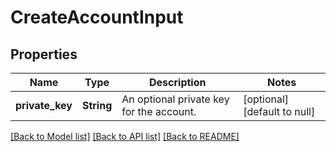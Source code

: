 # CreateAccountInput
## Properties

| Name | Type | Description | Notes |
|------------ | ------------- | ------------- | -------------|
| **private\_key** | **String** | An optional private key for the account. | [optional] [default to null] |

[[Back to Model list]](../README.md#documentation-for-models) [[Back to API list]](../README.md#documentation-for-api-endpoints) [[Back to README]](../README.md)

